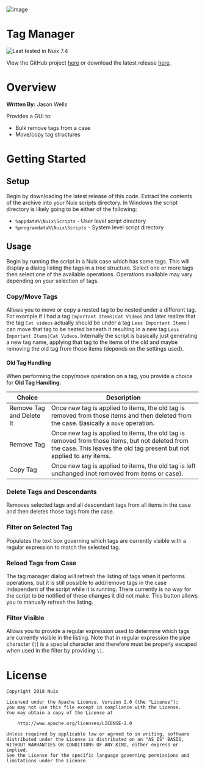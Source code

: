![image](https://user-images.githubusercontent.com/11775738/40191792-4d3b568a-59b7-11e8-83af-d871e9c46d26.png)

Tag Manager
===========

![Last tested in Nuix 7.4](https://img.shields.io/badge/Nuix-7.4-green.svg)

View the GitHub project [here](https://github.com/Nuix/Tag-Manager) or download the latest release [here](https://github.com/Nuix/Tag-Manager/releases).

# Overview

**Written By:** Jason Wells

Provides a GUI to:
- Bulk remove tags from a case
- Move/copy tag structures

# Getting Started

## Setup

Begin by downloading the latest release of this code.  Extract the contents of the archive into your Nuix scripts directory.  In Windows the script directory is likely going to be either of the following:

- `%appdata%\Nuix\Scripts` - User level script directory
- `%programdata%\Nuix\Scripts` - System level script directory

## Usage

Begin by running the script in a Nuix case which has some tags.  This will display a dialog listing the tags in a tree structure.  Select one or more tags then select one of the available operations.  Operations available may vary depending on your selection of tags.

### Copy/Move Tags

Allows you to move or copy a nested tag to be nested under a different tag.  For example if I had a tag `Important Items|Cat Videos` and later realize that the tag `Cat videos` actually should be under a tag `Less Important Items` I can move that tag to be nested beneath it resulting in a new tag `Less Important Items|Cat Videos`.  Internally the script is basically just generating a new tag name, applying that tag to the items of the old and maybe removing the old tag from those items (depends on the settings used).

#### Old Tag Handling

When performing the copy/move operation on a tag, you provide a choice for **Old Tag Handling**:

| Choice | Description |
|--------|-------------|
| Remove Tag and Delete It | Once new tag is applied to items, the old tag is removed from those items and then deleted from the case. Basically a `move` operation. |
| Remove Tag | Once new tag is applied to items, the old tag is removed from those items, but not deleted from the case.  This leaves the old tag present but not applied to any items. |
| Copy Tag | Once new tag is applied to items, the old tag is left unchanged (not removed from items or case). |

### Delete Tags and Descendants

Removes selected tags and all descendant tags from all items in the case and then deletes those tags from the case.

### Filter on Selected Tag

Populates the text box governing which tags are currently visible with a regular expression to match the selected tag.

### Reload Tags from Case

The tag manager dialog will refresh the listing of tags when it performs operations, but it is still possible to add/remove tags in the case independent of the script while it is running.  There currently is no way for the script to be notified of these changes it did not make.  This button allows you to manually refresh the listing.

### Filter Visible

Allows you to provide a regular expression used to determine which tags are currently visible in the listing.  Note that in regular expression the pipe character (`|`) is a special character and therefore must be properly escaped when used in the filter by providing `\|`.

# License

```
Copyright 2018 Nuix

Licensed under the Apache License, Version 2.0 (the "License");
you may not use this file except in compliance with the License.
You may obtain a copy of the License at

    http://www.apache.org/licenses/LICENSE-2.0

Unless required by applicable law or agreed to in writing, software
distributed under the License is distributed on an "AS IS" BASIS,
WITHOUT WARRANTIES OR CONDITIONS OF ANY KIND, either express or implied.
See the License for the specific language governing permissions and
limitations under the License.
```
